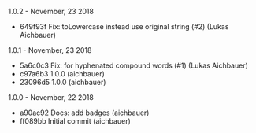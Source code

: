 1.0.2 - November, 23 2018

* 649f93f Fix: toLowercase instead use original string (#2) (Lukas Aichbauer)

1.0.1 - November, 23 2018

* 5a6c0c3 Fix: for hyphenated compound words (#1) (Lukas Aichbauer)
* c97a6b3 1.0.0 (aichbauer)
* 23096d5 1.0.0 (aichbauer)

1.0.0 - November, 22 2018

* a90ac92 Docs: add badges (aichbauer)
* ff089bb Initial commit (aichbauer)

